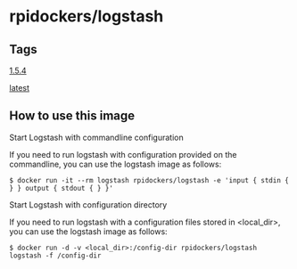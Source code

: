# rpidockers/logstash
## Tags
[1.5.4](https://github.com/rpidockers/logstash/blob/1.5.4/Dockerfile)

[latest](https://github.com/rpidockers/logstash/blob/master/Dockerfile)

## How to use this image
Start Logstash with commandline configuration

If you need to run logstash with configuration provided on the commandline, you can use the logstash image as follows:
```
$ docker run -it --rm logstash rpidockers/logstash -e 'input { stdin { } } output { stdout { } }'
```
Start Logstash with configuration directory

If you need to run logstash with a configuration files stored in <local_dir>, you can use the logstash image as follows:
```
$ docker run -d -v <local_dir>:/config-dir rpidockers/logstash logstash -f /config-dir
```

